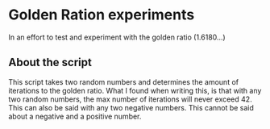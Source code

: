 # Golden Ration experiments 

In an effort to test and experiment with the golden ratio (1.6180...)

## About the script

This script takes two random numbers and determines the amount of iterations to the golden ratio.
What I found when writing this, is that with any two random numbers, the max number of iterations will never exceed 42.
This can also be said with any two negative numbers. This cannot be said about a negative and a positive number.